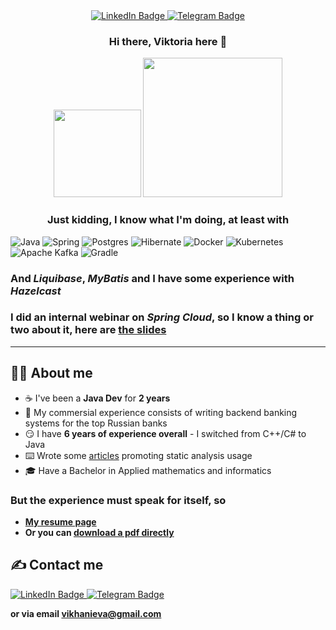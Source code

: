 <div id="badges" align="center">
  <a href="linkedin.com/in/vikhanieva">
    <img src="https://img.shields.io/badge/LinkedIn-blue?style=for-the-badge&logo=linkedin&logoColor=white" alt="LinkedIn Badge"/>
  </a>
  <a href="https://t.me/vkhanieva">
    <img src="https://img.shields.io/badge/telegram-blue?logo=telegram&logoColor=white&style=for-the-badge" alt="Telegram Badge"/>
  </a>
</div>

<div id="header" align="center">
  <h3>Hi there, Viktoria here 👋</h3>
  <img src="https://media.giphy.com/media/v1.Y2lkPTc5MGI3NjExMzlua241cTEwNmdjNzdubGxjMDBnZW1qYzJmZ3d2MnlxczdvZXVrZiZlcD12MV9pbnRlcm5hbF9naWZfYnlfaWQmY3Q9Zw/du3J3cXyzhj75IOgvA/giphy.gif" width="140"/>
  <img src="https://media.giphy.com/media/Dh5q0sShxgp13DwrvG/giphy.gif" width="223"/>
  <h3>Just kidding, I know what I'm doing, at least with</h3>
</div>

![Java](https://img.shields.io/badge/Java-ED8B00?style=for-the-badge&logo=openjdk&logoColor=white) ![Spring](https://img.shields.io/badge/Spring-6DB33F?style=for-the-badge&logo=spring&logoColor=white)  ![Postgres](https://img.shields.io/badge/postgres-%23316192.svg?style=for-the-badge&logo=postgresql&logoColor=white) ![Hibernate](https://img.shields.io/badge/Hibernate-59666C?style=for-the-badge&logo=Hibernate&logoColor=white) ![Docker](https://img.shields.io/badge/docker-%230db7ed.svg?style=for-the-badge&logo=docker&logoColor=white) 	![Kubernetes](https://img.shields.io/badge/kubernetes-%23326ce5.svg?style=for-the-badge&logo=kubernetes&logoColor=white) ![Apache Kafka](https://img.shields.io/badge/Apache%20Kafka-000?style=for-the-badge&logo=apachekafka) ![Gradle](https://img.shields.io/badge/Gradle-02303A.svg?style=for-the-badge&logo=Gradle&logoColor=white)

### And *Liquibase*, *MyBatis* and I have some experience with *Hazelcast*

### I did an internal webinar on *Spring Cloud*, so I know a thing or two about it, here are [the slides](https://vikhani.github.io/spring-cloud-webinar/)

----
## 🧑‍💻 About me
- ☕️ I've been a **Java Dev** for **2 years**
- 🏦 My commersial experience consists of writing backend banking systems for the top Russian banks
- 😏 I have **6 years of experience overall** - I switched from C++/C# to Java
- ⌨️ Wrote some [articles](https://habr.com/ru/users/vkhanieva/publications/articles/) promoting static analysis usage
- 🎓 Have a Bachelor in Applied mathematics and informatics

### But the experience must speak for itself, so
- **[My resume page](https://vikhani.github.io/resume/)**
- **Or you can [download a pdf directly](https://vikhani.github.io/resume/files/resume.pdf)**

## ✍️ Contact me
<div id="badges">
  <a href="linkedin.com/in/vikhanieva">
    <img src="https://img.shields.io/badge/LinkedIn-blue?style=for-the-badge&logo=linkedin&logoColor=white" alt="LinkedIn Badge"/>
  </a>
  <a href="https://t.me/vkhanieva">
    <img src="https://img.shields.io/badge/telegram-blue?logo=telegram&logoColor=white&style=for-the-badge" alt="Telegram Badge"/>
  </a>
</div>


**or via email [vikhanieva@gmail.com](vikhanieva@gmail.com)**

<!--- ## 🧑‍💻 Last week I did
<img
  src="https://github.com/vikhani/vikhani/blob/main/images/stat.svg"
  alt="WakaTime Activity"
/>
-->
